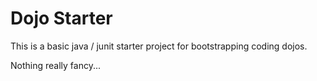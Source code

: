 # Dojo Starter

This is a basic java / junit starter project for bootstrapping coding dojos.

Nothing really fancy...